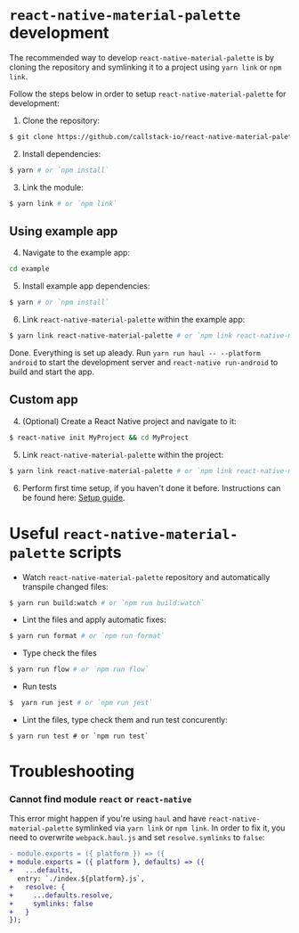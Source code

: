 # `react-native-material-palette` development

The recommended way to develop `react-native-material-palette` is by cloning the repository and symlinking it to a project using `yarn link` or `npm link`.

Follow the steps below in order to setup `react-native-material-palette` for development:

1. Clone the repository:
```bash
$ git clone https://github.com/callstack-io/react-native-material-palette.git
```

2. Install dependencies:
```bash
$ yarn # or `npm install`
```

3. Link the module:
```bash
$ yarn link # or `npm link`
```

## Using example app
4. Navigate to the example app:
```bash
cd example
```

5. Install example app dependencies:
```bash
$ yarn # or `npm install`
```

6. Link `react-native-material-palette` within the example app:
```bash
$ yarn link react-native-material-palette # or `npm link react-native-material-palette`
```

Done. Everything is set up aleady. Run `yarn run haul -- --platform android` to start the development server and `react-native run-android` to build and start the app.

## Custom app

4. (Optional) Create a React Native project and navigate to it:
```bash
$ react-native init MyProject && cd MyProject
```

5. Link `react-native-material-palette` within the project:
```bash
$ yarn link react-native-material-palette # or `npm link react-native-material-palette`
```

6. Perform first time setup, if you haven't done it before. Instructions can be found here: [Setup guide](./SETUP.md).

# Useful `react-native-material-palette` scripts

* Watch `react-native-material-palette` repository and automatically transpile changed files:
```bash
$ yarn run build:watch # or `npm run build:watch`
```

* Lint the files and apply automatic fixes:
```bash
$ yarn run format # or `npm run format`
```

* Type check the files
```bash
$ yarn run flow # or `npm run flow`
```

* Run tests
```bash
$  yarn run jest # or `npm run jest`
```

* Lint the files, type check them and run test concurently:
```
$ yarn run test # or `npm run test`
```

# Troubleshooting

### Cannot find module `react` or `react-native`
This error might happen if you're using `haul` and have `react-native-material-palette` symlinked via `yarn link` or `npm link`. In order to fix it, you need to overwrite `webpack.haul.js` and set `resolve.symlinks` to `false`:

```diff
- module.exports = ({ platform }) => ({
+ module.exports = ({ platform }, defaults) => ({
+   ...defaults,
  entry: `./index.${platform}.js`,
+   resolve: {
+     ...defaults.resolve,
+     symlinks: false
+   }
});
```
